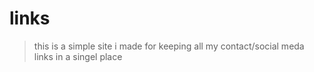 # links

> this is a simple site i made for keeping all my contact/social meda links in a singel place